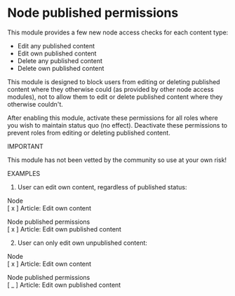 # Node published permissions

This module provides a few new node access checks for each content type:

* Edit any published content
* Edit own published content
* Delete any published content
* Delete own published content

This module is designed to block users from editing or deleting published content where they otherwise could (as provided by other node access modules), not to allow them to edit or delete published content where they otherwise couldn't.

After enabling this module, activate these permissions for all roles where you wish to maintain status quo (no effect). Deactivate these permissions to prevent roles from editing or deleting published content.

IMPORTANT

This module has not been vetted by the community so use at your own risk!

EXAMPLES

1. User can edit own content, regardless of published status:

  Node  
  [ x ] Article: Edit own content

  Node published permissions  
  [ x ] Article: Edit own published content

2. User can only edit own unpublished content:

  Node  
  [ x ] Article: Edit own content

  Node published permissions  
  [ _ ] Article: Edit own published content

